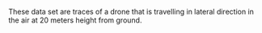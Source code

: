 These data set are traces of a drone that is travelling in lateral direction in the air at 20 meters height from ground.